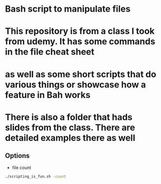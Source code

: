 
# Bash script to manipulate files
# This repository is from a class I took from udemy. It has some commands in the file cheat sheet
# as well as some short scripts that do various things or showcase how a feature in Bah works
# There is also a folder that hads slides from the class. There are detailed examples there as well


## Options

- file count
```sh
./scripting_is_fun.sh -count
```
